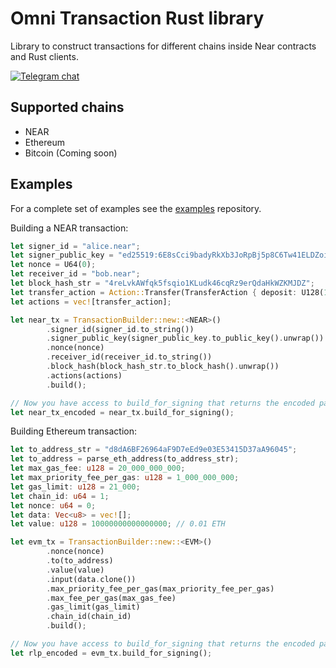 # Omni Transaction Rust library

Library to construct transactions for different chains inside Near contracts and Rust clients.

[![Telegram chat][telegram-badge]][telegram-url]

[telegram-badge]: https://img.shields.io/endpoint?color=neon&style=for-the-badge&url=https://tg.sumanjay.workers.dev/chain_abstraction
[telegram-url]: https://t.me/chain_abstraction

## Supported chains

- NEAR
- Ethereum
- Bitcoin (Coming soon)

## Examples

For a complete set of examples see the [examples](https://github.com/Omni-rs/examples.git) repository.

Building a NEAR transaction:
```rust
let signer_id = "alice.near";
let signer_public_key = "ed25519:6E8sCci9badyRkXb3JoRpBj5p8C6Tw41ELDZoiihKEtp";
let nonce = U64(0);
let receiver_id = "bob.near";
let block_hash_str = "4reLvkAWfqk5fsqio1KLudk46cqRz9erQdaHkWZKMJDZ";
let transfer_action = Action::Transfer(TransferAction { deposit: U128(1) });
let actions = vec![transfer_action];

let near_tx = TransactionBuilder::new::<NEAR>()
        .signer_id(signer_id.to_string())
        .signer_public_key(signer_public_key.to_public_key().unwrap())
        .nonce(nonce)
        .receiver_id(receiver_id.to_string())
        .block_hash(block_hash_str.to_block_hash().unwrap())
        .actions(actions)
        .build();

// Now you have access to build_for_signing that returns the encoded payload
let near_tx_encoded = near_tx.build_for_signing();
```

Building Ethereum transaction:
```rust
let to_address_str = "d8dA6BF26964aF9D7eEd9e03E53415D37aA96045";
let to_address = parse_eth_address(to_address_str);
let max_gas_fee: u128 = 20_000_000_000;
let max_priority_fee_per_gas: u128 = 1_000_000_000;
let gas_limit: u128 = 21_000;
let chain_id: u64 = 1;
let nonce: u64 = 0;
let data: Vec<u8> = vec![];
let value: u128 = 10000000000000000; // 0.01 ETH

let evm_tx = TransactionBuilder::new::<EVM>()
        .nonce(nonce)
        .to(to_address)
        .value(value)
        .input(data.clone())
        .max_priority_fee_per_gas(max_priority_fee_per_gas)
        .max_fee_per_gas(max_gas_fee)
        .gas_limit(gas_limit)
        .chain_id(chain_id)
        .build();

// Now you have access to build_for_signing that returns the encoded payload
let rlp_encoded = evm_tx.build_for_signing();
```
